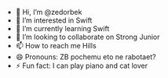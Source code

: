 - 👋 Hi, I’m @zedorbek
- 👀 I’m interested in Swift
- 🌱 I’m currently learning Swift
- 💞️ I’m looking to collaborate on Strong Junior
- 📫 How to reach me Hills
- 😄 Pronouns: ZB pochemu eto ne rabotaet?
- ⚡ Fun fact: I can play piano and cat lover

<!---
zedorbek/zedorbek is a ✨ special ✨ repository because its `README.md` (this file) appears on your GitHub profile.
You can click the Preview link to take a look at your changes.
--->
